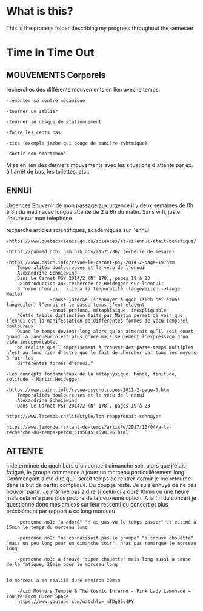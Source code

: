 # What is this?
This is the process folder describing my progress throughout the semester

# Time In Time Out

## MOUVEMENTS Corporels
recherches des différents mouvements en lien avec le temps:

	-remonter sa montre mécanique

    -tourner un sablier

    -tourner le disque de stationnement

    -faire les cents pas

    -tics (exemple jambe qui bouge de manière ryhtmique)

    -sortir son smartphone

Mise en lien des derniers mouvements avec les situations d'attente
    par ex. à l'arrêt de bus, les toilettes, etc..

## ENNUI
Urgences
    Souvenir de mon passage aux urgence il y deux semaines de 0h à 8h du matin avec longue
    attente de 2 à 6h du matin. Sans wifi, juste l'heure sur mon telephone.

recherche articles scientifiques, académiques sur l'ennui

	-https://www.quebecscience.qc.ca/sciences/et-si-ennui-etait-benefique/
	
	-https://pubmed.ncbi.nlm.nih.gov/21571736/ (echelle de mesure)

	-https://www.cairn.info/revue-le-carnet-psy-2014-2-page-19.htm
	    Temporalités douloureuses et le vécu de l'ennui
	    Alexandrine Schniewind
	    Dans Le Carnet PSY 2014/2 (N° 178), pages 19 à 23
		->introduction aux recherche de Heidegger sur l'ennui:
		3 forme d'ennui:  -lié à la temporalité (langeweilen ->lange Weile)
					-cause interne (s'ennuyer à qqch (sich bei etwas langweilen) l’ennui et le passe-temps s’entrelacent
					-ennui profond, métaphisique, inexpliquable
		"Cette triple distinction faite par Martin permet de voir que l’ennui est la manifestation de différentes formes de vécu temporel douloureux. 
		Quand le temps devient long alors qu’on aimerait qu’il soit court, quand la langueur n’est plus douce mais seulement l’expression d’un vide insupportable, 
		on réalise que l’empressement à trouver des passe-temps multiples n’est au fond rien d’autre que le fait de chercher par tous les moyens à fuir les 
		différentes formes d’ennui."

	-Les concepts fondamentaux de la métaphysique. Monde, finitude, solitude - Martin Heidegger

	-https://www.cairn.info/revue-psychotropes-2011-2-page-9.htm
	    Temporalités douloureuses et le vécu de l'ennui
	    Alexandrine Schniewind
	    Dans Le Carnet PSY 2014/2 (N° 178), pages 19 à 23
	
	https://www.letemps.ch/lifestyle/lon-reapprenait-sennuyer

	https://www.lemonde.fr/tant-de-temps/article/2017/10/04/a-la-recherche-du-temps-perdu_5195845_4598196.html

## ATTENTE
indeterminée de qqch
    Lors d'un concert dimanche soir, alors que j'étais fatigué, le groupe commence à jouer un morceau particulièrement long. Commençant à me dire qu'il serait temps 
    de rentrer dormir je me retourne dans le but de partir: compliqué. 
    Du coup je reste. Je suis ennuyé de ne pas pouvoir partir. Je n'arrive pas à dire si celui-ci a duré 10min ou une heure mais cela m'a paru plus proche
    de la deuxième option.
    A la fin du concert je questionne donc mes amiexs sur leur ressenti du concert et plus précisément par rapport à ce long morceau

	    -personne no1: "a adoré" "n'as pas vu le temps passer" et estimé à 15min le temps du morceau long

	    -personne no2: "ne connaissait pas le groupe" "a trouvé chouette" "mais un peu long pour un dimanche soir", n'as pas remarqué le morceau long

	    -personne no3: a trouvé "super chouette" mais long aussi à cause de la fatigue, 20min pour le morceau long
        
	
    le morceau a en realité duré environ 30min

	    -Acid Mothers Temple & The Cosmic Inferno - Pink Lady Lemonade ~ You're From Outer Space
	    https://www.youtube.com/watch?v=_mTDgQ5s4PY
